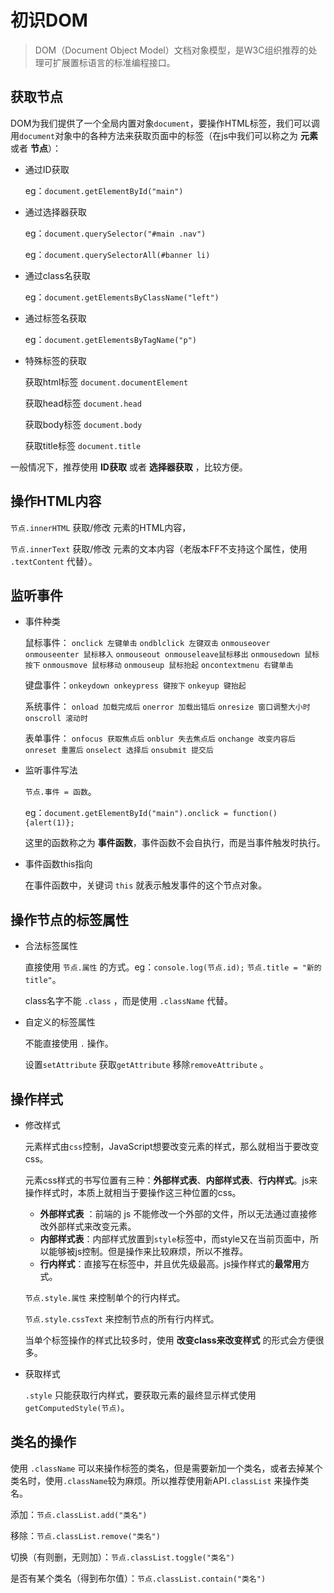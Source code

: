 # 初识DOM

> DOM（Document Object Model）文档对象模型，是W3C组织推荐的处理可扩展置标语言的标准编程接口。

## 获取节点

DOM为我们提供了一个全局内置对象`document`，要操作HTML标签，我们可以调用`document`对象中的各种方法来获取页面中的标签（在js中我们可以称之为 **元素** 或者 **节点**）：

- 通过ID获取

  eg：`document.getElementById("main")`

- 通过选择器获取

  eg：`document.querySelector("#main .nav")` 

  eg：`document.querySelectorAll(#banner li)`

- 通过class名获取

  eg：`document.getElementsByClassName("left")`

- 通过标签名获取

  eg：`document.getElementsByTagName("p")`

- 特殊标签的获取

  获取html标签 `document.documentElement`

  获取head标签 `document.head`

  获取body标签 `document.body`

  获取title标签 `document.title`

一般情况下，推荐使用 **ID获取** 或者 **选择器获取** ，比较方便。

## 操作HTML内容

`节点.innerHTML` 获取/修改 元素的HTML内容，

`节点.innerText` 获取/修改 元素的文本内容（老版本FF不支持这个属性，使用 `.textContent` 代替）。

## 监听事件

- 事件种类

  鼠标事件： `onclick 左键单击` `ondblclick 左键双击` `onmouseover onmouseenter 鼠标移入` `onmouseout onmouseleave鼠标移出` `onmousedown 鼠标按下` `onmousmove 鼠标移动` `onmouseup 鼠标抬起` `oncontextmenu 右键单击`

  键盘事件：`onkeydown onkeypress 键按下` `onkeyup 键抬起`

  系统事件： `onload 加载完成后` `onerror 加载出错后` `onresize 窗口调整大小时` `onscroll 滚动时` 

  表单事件： `onfocus 获取焦点后` `onblur 失去焦点后` `onchange 改变内容后` `onreset 重置后` `onselect 选择后` `onsubmit 提交后`

- 监听事件写法

  `节点.事件 = 函数`。

  eg：`document.getElementById("main").onclick = function(){alert(1)};`

  这里的函数称之为 **事件函数**，事件函数不会自执行，而是当事件触发时执行。

- 事件函数this指向

  在事件函数中，关键词 `this` 就表示触发事件的这个节点对象。

## 操作节点的标签属性

- 合法标签属性

  直接使用 `节点.属性` 的方式。eg：`console.log(节点.id);` `节点.title = "新的title"`。 

  class名字不能 `.class` ，而是使用 `.className` 代替。

- 自定义的标签属性

  不能直接使用 `.` 操作。

  设置`setAttribute` 获取`getAttribute` 移除`removeAttribute` 。

## 操作样式

- 修改样式

  元素样式由`css`控制，JavaScript想要改变元素的样式，那么就相当于要改变css。

  元素css样式的书写位置有三种：**外部样式表**、**内部样式表**、**行内样式**。js来操作样式时，本质上就相当于要操作这三种位置的css。

  - **外部样式表** ：前端的 js 不能修改一个外部的文件，所以无法通过直接修改外部样式来改变元素。
  - **内部样式表**：内部样式放置到`style`标签中，而style又在当前页面中，所以能够被js控制。但是操作来比较麻烦，所以不推荐。
  - **行内样式**：直接写在标签中，并且优先级最高。js操作样式的**最常用**方式。

  `节点.style.属性` 来控制单个的行内样式。

  `节点.style.cssText` 来控制节点的所有行内样式。

  当单个标签操作的样式比较多时，使用 **改变class来改变样式** 的形式会方便很多。

- 获取样式

  `.style` 只能获取行内样式，要获取元素的最终显示样式使用 `getComputedStyle(节点)`。

## 类名的操作

使用 `.className` 可以来操作标签的类名，但是需要新加一个类名，或者去掉某个类名时，使用`.className`较为麻烦。所以推荐使用新API`.classList` 来操作类名。

添加：`节点.classList.add("类名")`

移除：`节点.classList.remove("类名")`

切换（有则删，无则加）：`节点.classList.toggle("类名")`

是否有某个类名（得到布尔值）：`节点.classList.contain("类名")`





